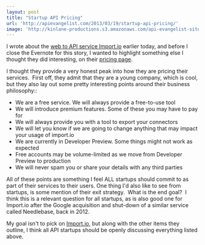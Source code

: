 ```yaml
---
layout: post
title: "Startup API Pricing"
url: 'http://apievangelist.com/2013/03/19/startup-api-pricing/'
image: 'http://kinlane-productions.s3.amazonaws.com/api-evangelist-site/blog/import-io-logo.png'
---
```


[<img class="c1" src="https://s3.amazonaws.com/kinlane-productions/api-evangelist/import-io/import-io-logo.png" alt="" align="right" />][1]

I wrote about the [web to API service Import.io][2] earlier today, and before I close the Evernote for this story, I wanted to highlight something else I thought they did interesting, on their [pricing page][3].  

I thought they provide a very honest peak into how they are pricing their services.  First off, they admit that they are a young company, which is cool, but they also lay out some pretty interesting points around their business philosophy::

  * We are a free service. We will always provide a free-to-use tool
  * We will introduce premium features. Some of these you may have to pay for
  * We will always provide you with a tool to export your connectors
  * We will let you know if we are going to change anything that may impact your usage of import.io
  * We are currently in Developer Preview. Some things might not work as expected
  * Free accounts may be volume-limited as we move from Developer Preview to production
  * We will never spam you or share your details with any third parties

All of these points are something I feel ALL startups should commit to as part of their services to their users. One thing I'd also like to see from startups, is some mention of their exit strategy.  What is the end goal?  I think this is a relevant question for all startups, as is also good one for Import.io after the Google acquisition and shut-down of a similar service called Needlebase, back in 2012.   

My goal isn't to pick on [Import.io][4], but along with the other items they outline, I think all API startups should be openly discussing everything listed above.

   [1]: http://import.io (Import.io)
   [2]: /2013/03/19/web-harvesting-to-api-with-import.io/
   [3]: http://import.io/pricing
   [4]: http://import.io/
